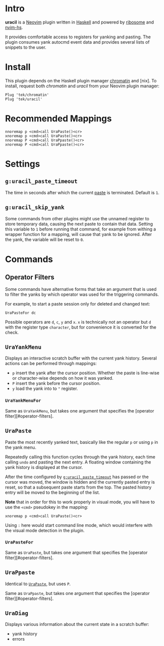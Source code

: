 # Intro

**uracil** is a [Neovim] plugin written in [Haskell] and powered by [ribosome]
and [nvim-hs].

It provides comfortable access to registers for yanking and pasting.
The plugin consumes yank autocmd event data and provides several lists of
snippets to the user.

# Install

This plugin depends on the Haskell plugin manager [chromatin] and [nix].
To install, request both *chromatin* and *uracil* from your Neovim plugin manager:

```vim
Plug 'tek/chromatin'
Plug 'tek/uracil'
```

# Recommended Mappings

```vim
nnoremap p <cmd>call UraPaste()<cr>
xnoremap p <cmd>call UraPaste()<cr>
nnoremap P <cmd>call UraPpaste()<cr>
xnoremap P <cmd>call UraPpaste()<cr>
```

# Settings

## `g:uracil_paste_timeout`

The time in seconds after which the current [paste](#urapaste) is terminated.
Default is `1`.

## `g:uracil_skip_yank`

Some commands from other plugins might use the unnamed register to store
temporary data, causing the next paste to contain that data.
Setting this variable to `1` before running that command, for example from
withing a wrapper function for a mapping, will cause that yank to be ignored.
After the yank, the variable will be reset to `0`.

# Commands

## Operator Filters

Some commands have alternative forms that take an argument that is used to
filter the yanks by which operator was used for the triggering commands.

For example, to start a paste session only for deleted and changed text:

```vim
UraPasteFor dc
```

Possible operators are `d`, `c`, `y` and `x`.
`x` is technically not an operator but `d` with the register type `character`,
but for convenience it is converted for the check.

## `UraYankMenu`

Displays an interactive scratch buffer with the current yank history.
Several actions can be performed through mappings:

* `p` insert the yank after the cursor position. Whether the paste is line-wise
  or character-wise depends on how it was yanked.
* `P` insert the yank before the cursor position.
* `y` load the yank into to `"` register.

### `UraYankMenuFor`

Same as `UraYankMenu`, but takes one argument that specifies the
[operator filter][#operator-filters].

## `UraPaste`

Paste the most recently yanked text, basically like the regular `p` or using
`p` in the yank menu.

Repeatedly calling this function cycles through the yank history, each time
calling `undo` and pasting the next entry. A floating window containing the
yank history is displayed at the cursor.

After the time configured by [`g:uracil_paste_timeout`](#guracil-paste-timeout)
has passed or the cursor was moved, the window is hidden and the currently
pasted entry is reset, so that a subsequent paste starts from the top.
The pasted history entry will be moved to the beginning of the list.

**Note** that in order for this to work properly in visual mode, you will have
to use the `<cmd>` pseudokey in the mapping:

```vim
xnoremap p <cmd>call UraPaste()<cr>
```

Using `:` here would start command line mode, which would interfere with the
visual mode detection in the plugin.

### `UraPasteFor`

Same as `UraPaste`, but takes one argument that specifies the
[operator filter][#operator-filters].

## `UraPpaste`

Identical to [`UraPaste`](#urapaste), but uses `P`.

Same as `UraPpaste`, but takes one argument that specifies the
[operator filter][#operator-filters].

## `UraDiag`

Displays various information about the current state in a scratch buffer:

* yank history
* errors

[Neovim]: https://github.com/neovim/neovim
[Haskell]: https://www.haskell.org
[ribosome]: https://github.com/tek/ribosome
[chromatin]: https://github.com/tek/chromatin
[nvim-hs]: https://github.com/neovimhaskell/nvim-hs
[nvim-hs.vim]: https://github.com/neovimhaskell/nvim-hs.vim
[stack]: https://docs.haskellstack.org/en/stable/README
